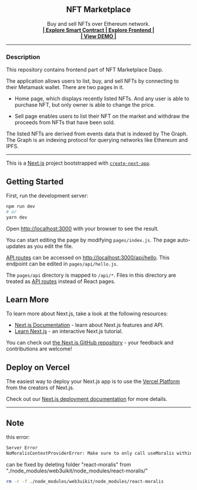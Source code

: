 <div align="center">
 <h2 align="center">NFT Marketplace</h2>
  <p align="center">
    Buy and sell NFTs over Ethereum network.
    <br />
    <a href="https://github.com/neeyno/hardhat_nft_marketplace" target="_blank" >
      <strong>| Explore Smart Contract </strong>
    </a>
    <a  href="https://github.com/neeyno/nextjs-thegraph-nft-marketplace" target="_blank">
    <strong>| Explore Frontend |</strong>
    </a>
    <br />
    <a  href="https://plain-frost-3087.on.fleek.co/" target="_blank"><strong>| View DEMO |</strong></a>
 </p>
</div>
<hr>

### Description
This repository contains frontend part of NFT Marketplace Dapp.

The application allows users to list, buy, and sell NFTs by connecting to their Metamask wallet. There are two pages in it.

* Home page, which displays recently listed NFTs. And any user is able to purchase NFT, but only owner  is able to change the price.

* Sell page enables users to list their NFT on the market and withdraw the proceeds from NFTs that have been sold.

The listed NFTs are derived from events data that is indexed by The Graph. The Graph is an indexing protocol for querying networks like Ethereum and IPFS.

<hr>

This is a [Next.js](https://nextjs.org/) project bootstrapped with [`create-next-app`](https://github.com/vercel/next.js/tree/canary/packages/create-next-app).

## Getting Started

First, run the development server:

```bash
npm run dev
# or
yarn dev
```

Open [http://localhost:3000](http://localhost:3000) with your browser to see the result.

You can start editing the page by modifying `pages/index.js`. The page auto-updates as you edit the file.

[API routes](https://nextjs.org/docs/api-routes/introduction) can be accessed on [http://localhost:3000/api/hello](http://localhost:3000/api/hello). This endpoint can be edited in `pages/api/hello.js`.

The `pages/api` directory is mapped to `/api/*`. Files in this directory are treated as [API routes](https://nextjs.org/docs/api-routes/introduction) instead of React pages.

## Learn More

To learn more about Next.js, take a look at the following resources:

- [Next.js Documentation](https://nextjs.org/docs) - learn about Next.js features and API.
- [Learn Next.js](https://nextjs.org/learn) - an interactive Next.js tutorial.

You can check out [the Next.js GitHub repository](https://github.com/vercel/next.js/) - your feedback and contributions are welcome!

## Deploy on Vercel

The easiest way to deploy your Next.js app is to use the [Vercel Platform](https://vercel.com/new?utm_medium=default-template&filter=next.js&utm_source=create-next-app&utm_campaign=create-next-app-readme) from the creators of Next.js.

Check out our [Next.js deployment documentation](https://nextjs.org/docs/deployment) for more details.

<hr>


## Note 
this error:
```bash
Server Error
NoMoralisContextProviderError: Make sure to only call useMoralis within a  <MoralisProvider>
```
can be fixed by deleting folder "react-moralis" from "./node_modules/web3uikit/node_modules/react-moralis/"
```bash
rm -r -f ./node_modules/web3uikit/node_modules/react-moralis
```
